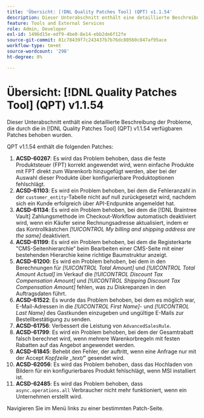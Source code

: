 ```yaml
---
title: 'Übersicht: [!DNL Quality Patches Tool] (QPT) v1.1.54'
description: Dieser Unterabschnitt enthält eine detaillierte Beschreibung der Probleme, die durch die in Version 1.1.54  [!DNL Quality Patches Tool]  Patches behoben wurden.
feature: Tools and External Services
role: Admin, Developer
exl-id: 1496d15e-edf9-4be0-8e14-ebb2de6f12fe
source-git-commit: 81c78439f7c243437b7b76dc80560c847af95ace
workflow-type: tm+mt
source-wordcount: '298'
ht-degree: 0%

---
```


# Übersicht: [!DNL Quality Patches Tool] (QPT) v1.1.54

Dieser Unterabschnitt enthält eine detaillierte Beschreibung der Probleme, die durch die in [!DNL Quality Patches Tool] (QPT) v1.1.54 verfügbaren Patches behoben wurden.

QPT v1.1.54 enthält die folgenden Patches:

1. **ACSD-60267**: Es wird das Problem behoben, dass die feste Produktsteuer (FPT) korrekt angewendet wird, wenn einfache Produkte mit FPT direkt zum Warenkorb hinzugefügt werden, aber bei der Auswahl dieser Produkte über konfigurierbare Produktoptionen fehlschlägt.
1. **ACSD-61103**: Es wird ein Problem behoben, bei dem die Fehleranzahl in der `customer_entity`-Tabelle nicht auf null zurückgesetzt wird, nachdem sich ein Kunde erfolgreich über API-Endpunkte angemeldet hat.
1. **ACSD-61134**: Es wird ein Problem behoben, bei dem die [!DNL Braintree Vault] Zahlungsmethode im Checkout-Workflow automatisch deaktiviert wird, wenn ein Käufer seine Rechnungsadresse aktualisiert, indem er das Kontrollkästchen *[!UICONTROL My billing and shipping address are the same]* deaktiviert.
1. **ACSD-61199**: Es wird ein Problem behoben, bei dem die Registerkarte &quot;CMS-Seitenhierarchie“ beim Bearbeiten einer CMS-Seite mit einer bestehenden Hierarchie keine richtige Baumstruktur anzeigt.
1. **ACSD-61200**: Es wird ein Problem behoben, bei dem in den Berechnungen für *[!UICONTROL Total Amount]* und *[!UICONTROL Total Amount Actual]* im Verkauf die *[!UICONTROL Discount Tax Compensation Amount]* und *[!UICONTROL Shipping Discount Tax Compensation Amount]* fehlen, was zu Diskrepanzen in den Auftragsdaten führt.
1. **ACSD-61522**: Es wurde das Problem behoben, bei dem es möglich war, E-Mail-Adressen in die *[!UICONTROL First Name]*- und *[!UICONTROL Last Name]* des Gastkunden einzugeben und ungültige E-Mails zur Bestellbestätigung zu senden.
1. **ACSD-61756**: Verbessert die Leistung von `AdvancedSalesRule`.
1. **ACSD-61799**: Es wird ein Problem behoben, bei dem der Gesamtrabatt falsch berechnet wird, wenn mehrere Warenkorbregeln mit festen Rabatten auf das Angebot angewendet werden.
1. **ACSD-61845**: Behebt den Fehler, der auftritt, wenn eine Anfrage nur mit der Accept *Kopfzeile „text/*&quot; gesendet wird.
1. **ACSD-62056**: Es wird das Problem behoben, dass das Hochladen von Bildern für ein konfigurierbares Produkt fehlschlägt, wenn MSI installiert ist.
1. **ACSD-62485**: Es wird das Problem behoben, dass `async.operations.all` Verbraucher nicht mehr funktioniert, wenn ein Unternehmen erstellt wird.

Navigieren Sie im Menü links zu einer bestimmten Patch-Seite.
